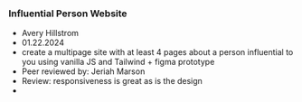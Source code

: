 ### Influential Person Website

+ Avery Hillstrom
+ 01.22.2024
+ create a multipage site with at least 4 pages about a person influential to you using vanilla JS and Tailwind + figma prototype
+ Peer reviewed by: Jeriah Marson
+ Review: responsiveness is great as is the design
+ 

